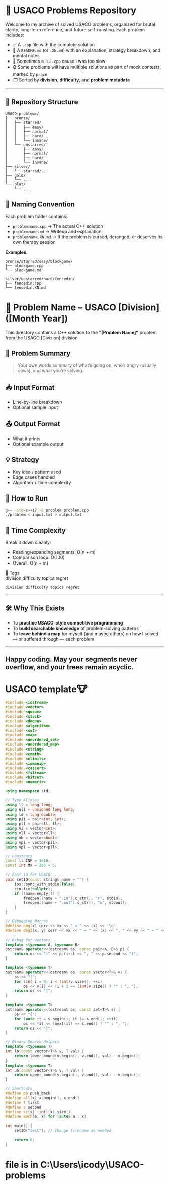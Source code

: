 # 🐄 USACO Problems Repository

Welcome to my archive of solved USACO problems, organized for brutal clarity, long-term reference, and future self-roasting. Each problem includes:

- ✅ A `.cpp` file with the complete solution
- 🧠 A `README.md` (or `.XN.md`) with an explanation, strategy breakdown, and mental notes
- 🦥 Sometimes a `TLE.cpp` cause I was too slow
- ⌚ Some problems will have multiple solutions as part of mock contests, marked by `pracn`
- 🗂 Sorted by **division**, **difficulty**, and **problem metadata**

---

## 📁 Repository Structure

```text
USACO-problems/
├── bronze/
│   ├── starred/
│   │   ├── easy/
│   │   ├── normal/
│   │   ├── hard/
│   │   └── insane/
│   └── unstarred/
│       ├── easy/
│       ├── normal/
│       ├── hard/
│       └── insane/
├── silver/
│   └── starred/...
├── gold/
│   └── ...
└── plat/
    └── ...
```
## 🎯 Naming Convention

Each problem folder contains:

- `problemname.cpp` → The actual C++ solution  
- `problemname.md` → Writeup and explanation  
- `problemname.XN.md` → If the problem is cursed, deranged, or deserves its own therapy session  

**Examples:**
```text
bronze/starred/easy/blockgame/
├── blockgame.cpp
└── blockgame.md

silver/unstarred/hard/fencedin/
├── fencedin.cpp
└── fencedin.XN.md
```

# 🐄 Problem Name – USACO [Division] ([Month Year])

This directory contains a C++ solution to the **"[Problem Name]"** problem from the USACO [Division] division.

## 📜 Problem Summary
> Your own words summary of what’s going on, who’s angry (usually cows), and what you’re solving.

## 📥 Input Format
- Line-by-line breakdown
- Optional sample input

## 📤 Output Format
- What it prints
- Optional example output

## 💡 Strategy
- Key idea / pattern used
- Edge cases handled
- Algorithm + time complexity

## 🚀 How to Run
```sh
g++ -std=c++17 -o problem problem.cpp
./problem < input.txt > output.txt
```
## 🧠 **Time Complexity**  
Break it down cleanly:

- Reading/expanding segments: O(n + m)  
- Comparison loop: O(100)  
- Overall: O(n + m)
  
🔖 Tags  
division difficulty topics regret

```
division difficulty topics regret
```

---

## 🛠 Why This Exists

- To **practice USACO-style competitive programming**  
- To **build searchable knowledge** of problem-solving patterns  
- To **leave behind a map** for myself (and maybe others) on how I solved — or suffered through — each problem  

---

Happy coding. May your segments never overflow, and your trees remain acyclic.  
---

# USACO template🐮

``` cpp
#include <iostream>
#include <vector>
#include <queue>
#include <stack>
#include <deque>
#include <algorithm>
#include <set>
#include <map>
#include <unordered_set>
#include <unordered_map>
#include <string>
#include <cmath>
#include <climits>
#include <iomanip>
#include <cassert>
#include <fstream>
#include <bitset>
#include <numeric>

using namespace std;

// Type Aliases
using ll = long long;
using ull = unsigned long long;
using ld = long double;
using pii = pair<int, int>;
using pll = pair<ll, ll>;
using vi = vector<int>;
using vll = vector<ll>;
using vb = vector<bool>;
using vpi = vector<pii>;
using vpl = vector<pll>;

// Constants
const ll INF = 1e18;
const int MX = 2e5 + 5;

// Fast IO for USACO
void setIO(const string& name = "") {
    ios::sync_with_stdio(false);
    cin.tie(nullptr);
    if (!name.empty()) {
        freopen((name + ".in").c_str(), "r", stdin);
        freopen((name + ".out").c_str(), "w", stdout);
    }
}

// Debugging Macros
#define dbg(x) cerr << #x << " = " << (x) << '\n'
#define dbg2(x, y) cerr << #x << " = " << (x) << ", " << #y << " = " << (y) << '\n'

// Debug for vectors
template <typename A, typename B>
ostream& operator<<(ostream& os, const pair<A, B>& p) {
    return os << "(" << p.first << ", " << p.second << ")";
}

template <typename T>
ostream& operator<<(ostream& os, const vector<T>& v) {
    os << "[";
    for (int i = 0; i < (int)v.size(); ++i)
        os << v[i] << (i + 1 == (int)v.size() ? "" : ", ");
    return os << "]";
}

template <typename T>
ostream& operator<<(ostream& os, const set<T>& s) {
    os << "{";
    for (auto it = s.begin(); it != s.end(); ++it)
        os << *it << (next(it) == s.end() ? "" : ", ");
    return os << "}";
}

// Binary Search Helpers
template <typename T>
int lb(const vector<T>& v, T val) {
    return lower_bound(v.begin(), v.end(), val) - v.begin();
}
template <typename T>
int ub(const vector<T>& v, T val) {
    return upper_bound(v.begin(), v.end(), val) - v.begin();
}

// Shortcuts
#define pb push_back
#define all(x) x.begin(), x.end()
#define f first
#define s second
#define sz(x) (int)(x).size()
#define each(a, x) for (auto& a : x)

int main() {
    setIO("test"); // Change filename as needed
    
    return 0;
}
```
# file is in C:\Users\icody\USACO-problems
